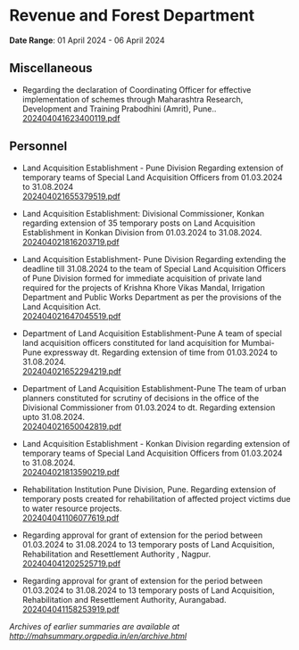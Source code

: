 # Revenue and Forest Department

**Date Range**: 01 April 2024 - 06 April 2024


## Miscellaneous
- Regarding the declaration of Coordinating Officer for effective implementation of schemes through Maharashtra Research, Development and Training Prabodhini (Amrit), Pune..\
  [202404041623400119.pdf](https://gr.maharashtra.gov.in/Site/Upload/Government%20Resolutions/English/202404041623400119.pdf)

## Personnel
- Land Acquisition Establishment - Pune Division Regarding extension of temporary teams of Special Land Acquisition Officers from 01.03.2024 to 31.08.2024\
  [202404021655379519.pdf](https://gr.maharashtra.gov.in/Site/Upload/Government%20Resolutions/English/202404021655379519.pdf)

- Land Acquisition Establishment: Divisional Commissioner, Konkan regarding extension of 35 temporary posts on Land Acquisition Establishment in Konkan Division from 01.03.2024 to 31.08.2024.\
  [202404021816203719.pdf](https://gr.maharashtra.gov.in/Site/Upload/Government%20Resolutions/English/202404021816203719.pdf)

- Land Acquisition Establishment- Pune Division Regarding extending the deadline till 31.08.2024 to the team of Special Land Acquisition Officers of Pune Division formed for immediate acquisition of private land required for the projects of Krishna Khore Vikas Mandal, Irrigation Department and Public Works Department as per the provisions of the Land Acquisition Act.\
  [202404021647045519.pdf](https://gr.maharashtra.gov.in/Site/Upload/Government%20Resolutions/English/202404021647045519.pdf)

- Department of Land Acquisition Establishment-Pune A team of special land acquisition officers constituted for land acquisition for Mumbai-Pune expressway dt. Regarding extension of time from 01.03.2024 to 31.08.2024.\
  [202404021652294219.pdf](https://gr.maharashtra.gov.in/Site/Upload/Government%20Resolutions/English/202404021652294219.pdf)

- Department of Land Acquisition Establishment-Pune The team of urban planners constituted for scrutiny of decisions in the office of the Divisional Commissioner from 01.03.2024 to dt. Regarding extension upto 31.08.2024.\
  [202404021650042819.pdf](https://gr.maharashtra.gov.in/Site/Upload/Government%20Resolutions/English/202404021650042819.pdf)

- Land Acquisition Establishment - Konkan Division regarding extension of temporary teams of Special Land Acquisition Officers from 01.03.2024 to 31.08.2024.\
  [202404021813590219.pdf](https://gr.maharashtra.gov.in/Site/Upload/Government%20Resolutions/English/202404021813590219.pdf)

- Rehabilitation Institution Pune Division, Pune. Regarding extension of temporary posts created for rehabilitation of affected project victims due to water resource projects.\
  [202404041106077619.pdf](https://gr.maharashtra.gov.in/Site/Upload/Government%20Resolutions/English/202404041106077619.pdf)

- Regarding approval for grant of extension for the period between 01.03.2024 to 31.08.2024 to 13 temporary posts of Land Acquisition, Rehabilitation and Resettlement  Authority , Nagpur.\
  [202404041202525719.pdf](https://gr.maharashtra.gov.in/Site/Upload/Government%20Resolutions/English/202404041202525719.pdf)

- Regarding approval for grant of extension for the period between 01.03.2024 to 31.08.2024 to 13 temporary posts of Land Acquisition, Rehabilitation and Resettlement  Authority, Aurangabad.\
  [202404041158253919.pdf](https://gr.maharashtra.gov.in/Site/Upload/Government%20Resolutions/English/202404041158253919.pdf)


*Archives of earlier summaries are available at http://mahsummary.orgpedia.in/en/archive.html*